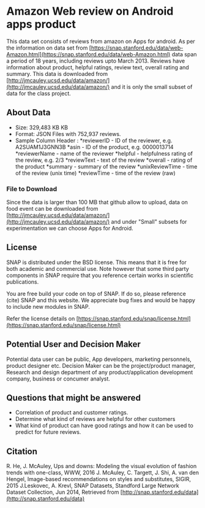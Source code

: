 # Amazon Web review on Android apps product

This data set consists  of reviews from amazon on Apps for android. As per the information on data set from [https://snap.stanford.edu/data/web-Amazon.html](https://snap.stanford.edu/data/web-Amazon.html)
data span a period of 18 years, including reviews upto March 2013. Reviews have information about product, helpful ratings, review text, overall rating and summary.
This data is downloaded from [http://jmcauley.ucsd.edu/data/amazon/](http://jmcauley.ucsd.edu/data/amazon/) and it is only the small subset of data for the class project.


## About Data

* Size: 329,483 KB KB
* Format: JSON Files with 752,937 reviews.
* Sample Column Header :
	*reviewerID - ID of the reviewer, e.g. A2SUAM1J3GNN3B
	*asin - ID of the product, e.g. 0000013714
	*reviewerName - name of the reviewer
	*helpful - helpfulness rating of the review, e.g. 2/3
	*reviewText - text of the review
	*overall - rating of the product
	*summary - summary of the review
	*unixReviewTime - time of the review (unix time)
	*reviewTime - time of the review (raw)	


### File to Download
Since the data is larger than 100 MB that github allow to upload, data on food event can be downloaded from [http://jmcauley.ucsd.edu/data/amazon/](http://jmcauley.ucsd.edu/data/amazon/) and under "Small" subsets for experimentation we can choose Apps for Android. 

## License
SNAP is distributed under the BSD license. This means that it is free for both academic and commercial use. Note however that some third party components in SNAP require that you reference certain works in scientific publications.

You are free build your code on top of SNAP. If do so, please reference (cite) SNAP and this website. We appreciate bug fixes and would be happy to include new modules in SNAP.

Refer the license details on [https://snap.stanford.edu/snap/license.html](https://snap.stanford.edu/snap/license.html)

## Potential User and Decision Maker

Potential data user can be public, App developers, marketing personnels, product designer etc.  Decision Maker can be the project/product manager, Research and design department of any product/application development company, business or concumer analyst.

## Questions that might be answered

* Correlation of product and customer ratings.
* Determine what kind of reviews are helpful for other customers
* What kind of product can have good ratings and how it can be used to predict for future reviews.

## Citation

R. He, J. McAuley, Ups and downs: Modeling the visual evolution of fashion trends with one-class, WWW, 2016
J. McAuley, C. Targett, J. Shi, A. van den Hengel, Image-based recommendations on styles and substitutes, SIGIR, 2015
J.Leskovec, A. Krevl, SNAP Datasets, Standford Large Network Dataset Collection, Jun 2014, Retrieved from [http://snap.stanford.edu/data](http://snap.stanford.edu/data)
